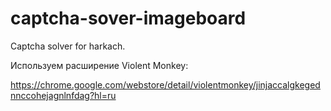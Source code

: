 # captcha-sover-imageboard
Captcha solver for harkach.

Используем расширение Violent Monkey:

https://chrome.google.com/webstore/detail/violentmonkey/jinjaccalgkegednnccohejagnlnfdag?hl=ru
